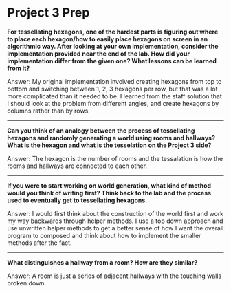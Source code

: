 # Project 3 Prep

**For tessellating hexagons, one of the hardest parts is figuring out where to place each hexagon/how to easily place hexagons on screen in an algorithmic way.
After looking at your own implementation, consider the implementation provided near the end of the lab.
How did your implementation differ from the given one? What lessons can be learned from it?**

Answer: My original implementation involved creating hexagons from top to bottom and switching between 1, 2, 3 hexagons per row, but that was
        a lot more complicated than it needed to be. I learned from the staff solution that I should look at the problem from different angles, 
        and create hexagons by columns rather than by rows. 

-----

**Can you think of an analogy between the process of tessellating hexagons and randomly generating a world using rooms and hallways?
What is the hexagon and what is the tesselation on the Project 3 side?**

Answer: The hexagon is the number of rooms and the tessalation is how the rooms and hallways are connected to each other. 

-----
**If you were to start working on world generation, what kind of method would you think of writing first? 
Think back to the lab and the process used to eventually get to tessellating hexagons.**

Answer:  I would first think about the construction of the world first and work my way backwards through helper methods. 
        I use a top down approach and use unwritten helper methods to get a better sense of how I want the overall program to composed and
        think about how to implement the smaller methods after the fact.

-----
**What distinguishes a hallway from a room? How are they similar?**

Answer: A room is just a series of adjacent hallways with the touching walls broken down.
